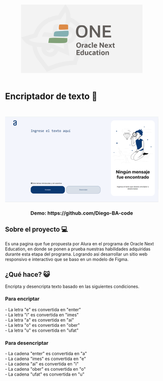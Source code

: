 
<div align="center"><img src= "info_proyecto/ONE.png"/></div><br>

<h1>Encriptador de texto 👾</h1><br>

<img src= "info_proyecto/encriptador_escritorio.png"/><br>
<h3 align="center">Demo: https://github.com/Diego-BA-code</h3>
<h2>Sobre el proyecto 💻</h2>
Es una pagina que fue propuesta por Alura en el programa de Oracle Next Education, en donde se ponen a prueba nuestras habilidades adquiridas durante esta etapa del programa. Logrando asi desarrollar un sitio web responsivo e interactivo que se baso en un modelo de Figma.
<h2>¿Qué hace? 😺</h2>
Encripta y desencripta texto basado en las siguientes condiciones.<br>
<h3>Para encriptar</h3>
- La letra "e" es convertida en "enter"<br>
- La letra "i" es convertida en "imes"<br>
- La letra "a" es convertida en "ai"<br>
- La letra "o" es convertida en "ober"<br>
- La letra "u" es convertida en "ufat"<br>

<h3>Para desencriptar</h3>
- La cadena "enter" es convertida en "a"<br>
- La cadena "imes" es convertida en "e"<br>
- La cadena "ai" es convertida en "i"<br>
- La cadena "ober" es convertida en "o"<br>
- La cadena "ufat" es convertida en "u"<br>

